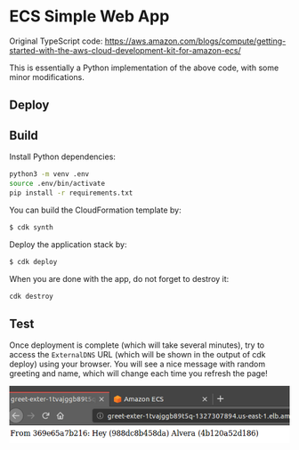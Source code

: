 # ECS Simple Web App

Original TypeScript code: https://aws.amazon.com/blogs/compute/getting-started-with-the-aws-cloud-development-kit-for-amazon-ecs/

This is essentially a Python implementation of the above code, with some minor modifications.

## Deploy

## Build
Install Python dependencies:
```bash
python3 -m venv .env
source .env/bin/activate
pip install -r requirements.txt
```

You can build the CloudFormation template by:
```bash
$ cdk synth
```

Deploy the application stack by:
```bash
$ cdk deploy
```

When you are done with the app, do not forget to destroy it:
```bash
cdk destroy
```

## Test
Once deployment is complete (which will take several minutes), try to access the `ExternalDNS` URL (which will be shown in the output of cdk deploy) using your browser. You will see a nice message with random greeting and name, which will change each time you refresh the page!

![Result](tutorial/imgs/result.png)